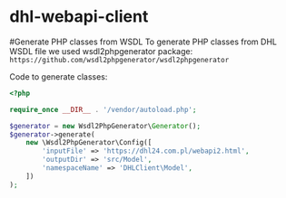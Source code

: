 # dhl-webapi-client

#Generate PHP classes from WSDL
To generate PHP classes from DHL WSDL file we used wsdl2phpgenerator package:
`https://github.com/wsdl2phpgenerator/wsdl2phpgenerator` 

Code to generate classes:
```php
<?php

require_once __DIR__ . '/vendor/autoload.php';

$generator = new Wsdl2PhpGenerator\Generator();
$generator->generate(
    new \Wsdl2PhpGenerator\Config([
        'inputFile' => 'https://dhl24.com.pl/webapi2.html',
        'outputDir' => 'src/Model',
        'namespaceName' => 'DHLClient\Model',
    ])
);
```

